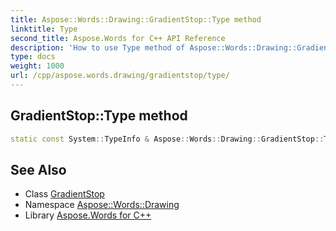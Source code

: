 ```yaml
---
title: Aspose::Words::Drawing::GradientStop::Type method
linktitle: Type
second_title: Aspose.Words for C++ API Reference
description: 'How to use Type method of Aspose::Words::Drawing::GradientStop class in C++.'
type: docs
weight: 1000
url: /cpp/aspose.words.drawing/gradientstop/type/
---
```

## GradientStop::Type method




```cpp
static const System::TypeInfo & Aspose::Words::Drawing::GradientStop::Type()
```

## See Also

* Class [GradientStop](../)
* Namespace [Aspose::Words::Drawing](../../)
* Library [Aspose.Words for C++](../../../)
